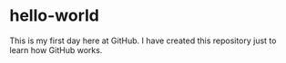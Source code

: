 # hello-world
This is my first day here at GitHub.
I have created this repository just to learn how GitHub works.
